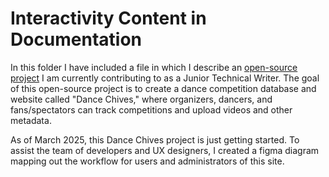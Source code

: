 # Interactivity Content in Documentation

In this folder I have included a file in which I describe an [open-source project](https://github.com/BenTheChi/dance-chives) I am currently contributing to as a Junior Technical Writer. The goal of this open-source project is to create a dance competition database and website called "Dance Chives," where organizers, dancers, and fans/spectators can track competitions and upload videos and other metadata. 

As of March 2025, this Dance Chives project is just getting started. To assist the team of developers and UX designers, I created a figma diagram mapping out the workflow for users and administrators of this site.
